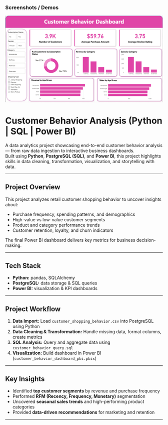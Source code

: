 ### 	Screenshots / Demos
![Homepage](https://github.com/Ayan1901/Customer-Behavior-Analysis-Python-SQL-PBI/blob/main/customer_behavior_dashboard_snapshot.png)

#  Customer Behavior Analysis (Python | SQL | Power BI)

A data analytics project showcasing end-to-end customer behavior analysis — from raw data ingestion to interactive business dashboards.  
Built using **Python**, **PostgreSQL (SQL)**, and **Power BI**, this project highlights skills in data cleaning, transformation, visualization, and storytelling with data.

---

##  Project Overview
This project analyzes retail customer shopping behavior to uncover insights about:
- Purchase frequency, spending patterns, and demographics  
- High-value vs low-value customer segments  
- Product and category performance trends  
- Customer retention, loyalty, and churn indicators  

The final Power BI dashboard delivers key metrics for business decision-making.

---

##  Tech Stack
- **Python:** pandas, SQLAlchemy 
- **PostgreSQL:** data storage & SQL queries  
- **Power BI:** visualization & KPI dashboards  

---

##  Project Workflow
1. **Data Import:** Load `customer_shopping_behavior.csv` into PostgreSQL using Python  
2. **Data Cleaning & Transformation:** Handle missing data, format columns, create metrics  
3. **SQL Analysis:** Query and aggregate data using `customer_behavior_query.sql`  
4. **Visualization:** Build dashboard in Power BI (`customer_behavior_dashboard_pbi.pbix`)  

---

##  Key Insights
- Identified **top customer segments** by revenue and purchase frequency  
- Performed **RFM (Recency, Frequency, Monetary)** segmentation  
- Uncovered **seasonal sales trends** and high-performing product categories  
- Provided **data-driven recommendations** for marketing and retention  

---


